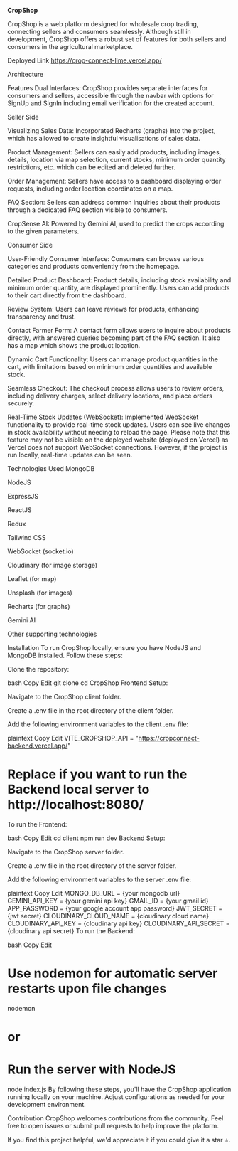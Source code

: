 **CropShop**

CropShop is a web platform designed for wholesale crop trading, connecting sellers and consumers seamlessly. Although still in development, CropShop offers a robust set of features for both sellers and consumers in the agricultural marketplace.

Deployed Link
https://crop-connect-lime.vercel.app/

Architecture


Features
Dual Interfaces: CropShop provides separate interfaces for consumers and sellers, accessible through the navbar with options for SignUp and SignIn including email verification for the created account.

Seller Side

Visualizing Sales Data: Incorporated Recharts (graphs) into the project, which has allowed to create insightful visualisations of sales data.

Product Management: Sellers can easily add products, including images, details, location via map selection, current stocks, minimum order quantity restrictions, etc. which can be edited and deleted further.

Order Management: Sellers have access to a dashboard displaying order requests, including order location coordinates on a map.

FAQ Section: Sellers can address common inquiries about their products through a dedicated FAQ section visible to consumers.

CropSense AI: Powered by Gemini AI, used to predict the crops according to the given parameters.

Consumer Side

User-Friendly Consumer Interface: Consumers can browse various categories and products conveniently from the homepage.

Detailed Product Dashboard: Product details, including stock availability and minimum order quantity, are displayed prominently. Users can add products to their cart directly from the dashboard.

Review System: Users can leave reviews for products, enhancing transparency and trust.

Contact Farmer Form: A contact form allows users to inquire about products directly, with answered queries becoming part of the FAQ section. It also has a map which shows the product location.

Dynamic Cart Functionality: Users can manage product quantities in the cart, with limitations based on minimum order quantities and available stock.

Seamless Checkout: The checkout process allows users to review orders, including delivery charges, select delivery locations, and place orders securely.

Real-Time Stock Updates (WebSocket): Implemented WebSocket functionality to provide real-time stock updates. Users can see live changes in stock availability without needing to reload the page. Please note that this feature may not be visible on the deployed website (deployed on Vercel) as Vercel does not support WebSocket connections. However, if the project is run locally, real-time updates can be seen.

Technologies Used
MongoDB

NodeJS

ExpressJS

ReactJS

Redux

Tailwind CSS

WebSocket (socket.io)

Cloudinary (for image storage)

Leaflet (for map)

Unsplash (for images)

Recharts (for graphs)

Gemini AI

Other supporting technologies

Installation
To run CropShop locally, ensure you have NodeJS and MongoDB installed. Follow these steps:

Clone the repository:

bash
Copy
Edit
git clone <repository-url>
cd CropShop
Frontend Setup:

Navigate to the CropShop client folder.

Create a .env file in the root directory of the client folder.

Add the following environment variables to the client .env file:

plaintext
Copy
Edit
VITE_CROPSHOP_API = "https://cropconnect-backend.vercel.app/" 
# Replace if you want to run the Backend local server to http://localhost:8080/
To run the Frontend:

bash
Copy
Edit
cd client
npm run dev
Backend Setup:

Navigate to the CropShop server folder.

Create a .env file in the root directory of the server folder.

Add the following environment variables to the server .env file:

plaintext
Copy
Edit
MONGO_DB_URL = {your mongodb url}
GEMINI_API_KEY = {your gemini api key}
GMAIL_ID = {your gmail id}
APP_PASSWORD = {your google account app password}
JWT_SECRET = {jwt secret}
CLOUDINARY_CLOUD_NAME = {cloudinary cloud name}
CLOUDINARY_API_KEY = {cloudinary api key}
CLOUDINARY_API_SECRET = {cloudinary api secret}
To run the Backend:

bash
Copy
Edit
# Use nodemon for automatic server restarts upon file changes
nodemon
# or
# Run the server with NodeJS
node index.js
By following these steps, you'll have the CropShop application running locally on your machine. Adjust configurations as needed for your development environment.

Contribution
CropShop welcomes contributions from the community. Feel free to open issues or submit pull requests to help improve the platform.

If you find this project helpful, we'd appreciate it if you could give it a star ⭐.

